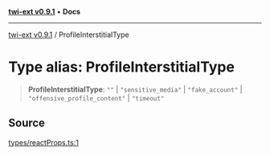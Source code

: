 [**twi-ext v0.9.1**](../README.md) • **Docs**

***

[twi-ext v0.9.1](../README.md) / ProfileInterstitialType

# Type alias: ProfileInterstitialType

> **ProfileInterstitialType**: `""` \| `"sensitive_media"` \| `"fake_account"` \| `"offensive_profile_content"` \| `"timeout"`

## Source

[types/reactProps.ts:1](https://github.com/Robot-Inventor/twi-ext/blob/7673a423a011b798f91aa441576b9feb222376e7/src/types/reactProps.ts#L1)

